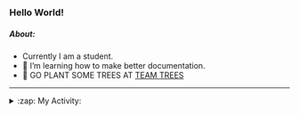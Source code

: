 ### Hello World!

##### About:
- Currently I am a student.
- 🌱 I’m learning how to make better documentation.
- 🌱 GO PLANT SOME TREES AT [TEAM TREES](https://teamtrees.org/)

---
<details>
  <summary>:zap: My Activity:</summary>
  
<!--START_SECTION:waka-->
![Code Time](http://img.shields.io/badge/Code%20Time-1%2C131%20hrs%2039%20mins-blue)

**I'm a Night 🦉** 

```text
🌞 Morning                1178 commits        ██░░░░░░░░░░░░░░░░░░░░░░░   08.48 % 
🌆 Daytime                5131 commits        █████████░░░░░░░░░░░░░░░░   36.92 % 
🌃 Evening                3973 commits        ███████░░░░░░░░░░░░░░░░░░   28.59 % 
🌙 Night                  3614 commits        ███████░░░░░░░░░░░░░░░░░░   26.01 % 
```
📅 **I'm Most Productive on Wednesday** 

```text
Monday                   2156 commits        ████░░░░░░░░░░░░░░░░░░░░░   15.52 % 
Tuesday                  1728 commits        ███░░░░░░░░░░░░░░░░░░░░░░   12.44 % 
Wednesday                3263 commits        ██████░░░░░░░░░░░░░░░░░░░   23.48 % 
Thursday                 1615 commits        ███░░░░░░░░░░░░░░░░░░░░░░   11.62 % 
Friday                   1343 commits        ██░░░░░░░░░░░░░░░░░░░░░░░   09.66 % 
Saturday                 1268 commits        ██░░░░░░░░░░░░░░░░░░░░░░░   09.12 % 
Sunday                   2523 commits        █████░░░░░░░░░░░░░░░░░░░░   18.16 % 
```


📊 **This Week I Spent My Time On** 

```text
🔥 Editors: 
VS Code                  6 hrs 29 mins       █████████████████████████   100.00 % 

🐱‍💻 Projects: 
praise                   4 hrs 40 mins       ██████████████████░░░░░░░   71.96 % 
discord-bot              1 hr 49 mins        ███████░░░░░░░░░░░░░░░░░░   28.04 % 
```


 Last Updated on 28/05/2023 09:08:22 UTC
<!--END_SECTION:waka-->
</details>
